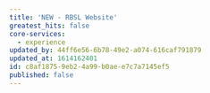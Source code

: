 ```yaml
---
title: 'NEW - RBSL Website'
greatest_hits: false
core-services:
  - experience
updated_by: 44ff6e56-6b78-49e2-a074-616caf791879
updated_at: 1614162401
id: c8af1875-9eb2-4a99-b0ae-e7c7a7145ef5
published: false
---
```

